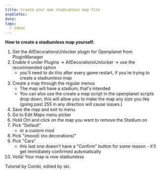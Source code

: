 ```yaml
---
title: Create your own stadiumless map file
enableToc: 
date: 
tags:
  - ideas
---
```

**How to create a stadiumless map yourself:**

1. Get the AllDecorationsUnlocker plugin for Openplanet from PluginManager
2. Enable it under Plugins → AllDecorationsUnlocker → use the recommended option
    - you'll need to do this after every game restart, if you're trying to create a stadiumless map
3. Create a map through the regular menus
    - The map will have a stadium; that's intended
    - You can also use the create a map script in the openplanet scripts drop down, this will allow you to make the map any size you like (going past 255 in any direction will cause issues.)
1. Save the map and exit to menu
2. Go to Edit Maps menu picker
3. Hold Ctrl and click on the map you want to remove the Stadium on
4. Pick "Default"
    - or a custom mod
5. Pick "{mood} (no decorations)"
6. Pick "Cars"
    - this last one doesn't have a "Confirm" button for some reason - it'll get immidiately confirmed automatically
7. Voilà! Your map is now stadiumless


Tutorial by Combi, edited by ski.
